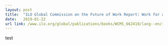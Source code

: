 ```yaml
---
layout: post
title:  "ILO Global Commission on the Future of Work Report: Work for a Brighter Future"
date:   2019-01-22
url link: /www.ilo.org/global/publications/books/WCMS_662410/lang--en/index.htm/ 
---
```

test
